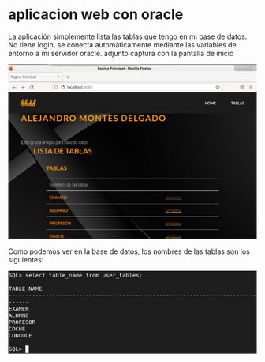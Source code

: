 # aplicacion web con oracle

La aplicación simplemente lista las tablas que tengo en mi base de datos. No tiene login, se conecta automáticamente mediante las variables de entorno a mi servidor oracle. adjunto captura con la pantalla de inicio

![captura1](/img/captura1.png)

Como podemos ver en la base de datos, los nombres de las tablas son los siguientes:

![captura1](/img/captura2.png)
